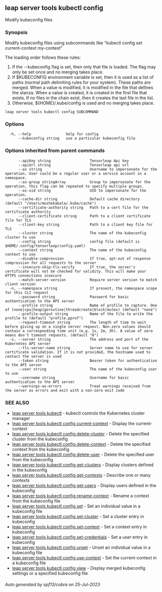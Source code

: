 ## leap server tools kubectl config

Modify kubeconfig files

### Synopsis

Modify kubeconfig files using subcommands like "kubectl config set current-context my-context"

 The loading order follows these rules:

  1.  If the --kubeconfig flag is set, then only that file is loaded. The flag may only be set once and no merging takes place.
  2.  If $KUBECONFIG environment variable is set, then it is used as a list of paths (normal path delimiting rules for your system). These paths are merged. When a value is modified, it is modified in the file that defines the stanza. When a value is created, it is created in the first file that exists. If no files in the chain exist, then it creates the last file in the list.
  3.  Otherwise, ${HOME}/.kube/config is used and no merging takes place.

```
leap server tools kubectl config SUBCOMMAND
```

### Options

```
  -h, --help                help for config
      --kubeconfig string   use a particular kubeconfig file
```

### Options inherited from parent commands

```
      --apiKey string                  Tensorleap Api key
      --apiUrl string                  Tensorleap api url
      --as string                      Username to impersonate for the operation. User could be a regular user or a service account in a namespace.
      --as-group stringArray           Group to impersonate for the operation, this flag can be repeated to specify multiple groups.
      --as-uid string                  UID to impersonate for the operation.
      --cache-dir string               Default cache directory (default "/Users/moshekabala/.kube/cache")
      --certificate-authority string   Path to a cert file for the certificate authority
      --client-certificate string      Path to a client certificate file for TLS
      --client-key string              Path to a client key file for TLS
      --cluster string                 The name of the kubeconfig cluster to use
      --config string                  config file (default is $HOME/.config/tensorleap/config.yaml)
      --context string                 The name of the kubeconfig context to use
      --disable-compression            If true, opt-out of response compression for all requests to the server
      --insecure-skip-tls-verify       If true, the server's certificate will not be checked for validity. This will make your HTTPS connections insecure
      --match-server-version           Require server version to match client version
  -n, --namespace string               If present, the namespace scope for this CLI request
      --password string                Password for basic authentication to the API server
      --profile string                 Name of profile to capture. One of (none|cpu|heap|goroutine|threadcreate|block|mutex) (default "none")
      --profile-output string          Name of the file to write the profile to (default "profile.pprof")
      --request-timeout string         The length of time to wait before giving up on a single server request. Non-zero values should contain a corresponding time unit (e.g. 1s, 2m, 3h). A value of zero means don't timeout requests. (default "0")
  -s, --server string                  The address and port of the Kubernetes API server
      --tls-server-name string         Server name to use for server certificate validation. If it is not provided, the hostname used to contact the server is used
      --token string                   Bearer token for authentication to the API server
      --user string                    The name of the kubeconfig user to use
      --username string                Username for basic authentication to the API server
      --warnings-as-errors             Treat warnings received from the server as errors and exit with a non-zero exit code
```

### SEE ALSO

* [leap server tools kubectl](leap_server_tools_kubectl.md)	 - kubectl controls the Kubernetes cluster manager
* [leap server tools kubectl config current-context](leap_server_tools_kubectl_config_current-context.md)	 - Display the current-context
* [leap server tools kubectl config delete-cluster](leap_server_tools_kubectl_config_delete-cluster.md)	 - Delete the specified cluster from the kubeconfig
* [leap server tools kubectl config delete-context](leap_server_tools_kubectl_config_delete-context.md)	 - Delete the specified context from the kubeconfig
* [leap server tools kubectl config delete-user](leap_server_tools_kubectl_config_delete-user.md)	 - Delete the specified user from the kubeconfig
* [leap server tools kubectl config get-clusters](leap_server_tools_kubectl_config_get-clusters.md)	 - Display clusters defined in the kubeconfig
* [leap server tools kubectl config get-contexts](leap_server_tools_kubectl_config_get-contexts.md)	 - Describe one or many contexts
* [leap server tools kubectl config get-users](leap_server_tools_kubectl_config_get-users.md)	 - Display users defined in the kubeconfig
* [leap server tools kubectl config rename-context](leap_server_tools_kubectl_config_rename-context.md)	 - Rename a context from the kubeconfig file
* [leap server tools kubectl config set](leap_server_tools_kubectl_config_set.md)	 - Set an individual value in a kubeconfig file
* [leap server tools kubectl config set-cluster](leap_server_tools_kubectl_config_set-cluster.md)	 - Set a cluster entry in kubeconfig
* [leap server tools kubectl config set-context](leap_server_tools_kubectl_config_set-context.md)	 - Set a context entry in kubeconfig
* [leap server tools kubectl config set-credentials](leap_server_tools_kubectl_config_set-credentials.md)	 - Set a user entry in kubeconfig
* [leap server tools kubectl config unset](leap_server_tools_kubectl_config_unset.md)	 - Unset an individual value in a kubeconfig file
* [leap server tools kubectl config use-context](leap_server_tools_kubectl_config_use-context.md)	 - Set the current-context in a kubeconfig file
* [leap server tools kubectl config view](leap_server_tools_kubectl_config_view.md)	 - Display merged kubeconfig settings or a specified kubeconfig file

###### Auto generated by spf13/cobra on 25-Jul-2023
